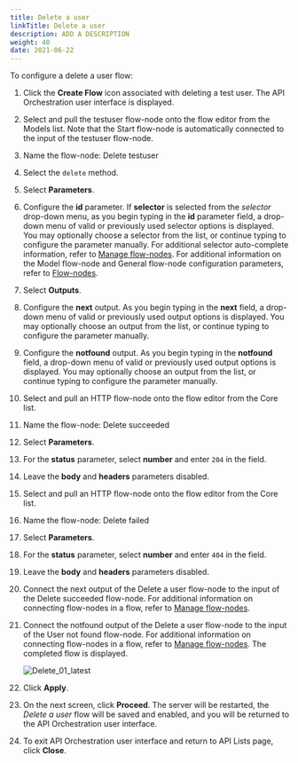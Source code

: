 ```yaml
---
title: Delete a user
linkTitle: Delete a user
description: ADD A DESCRIPTION
weight: 40
date: 2021-06-22
---
```


To configure a delete a user flow:

1. Click the **Create Flow** icon associated with deleting a test user.
    The API Orchestration user interface is displayed.

2. Select and pull the testuser flow-node onto the flow editor from the Models list. Note that the Start flow-node is automatically connected to the input of the testuser flow-node.

3. Name the flow-node: Delete testuser

4. Select the `delete` method.

5. Select **Parameters**.

6. Configure the **id** parameter. If **selector** is selected from the _selector_ drop-down menu, as you begin typing in the **id** parameter field, a drop-down menu of valid or previously used selector options is displayed. You may optionally choose a selector from the list, or continue typing to configure the parameter manually. For additional selector auto-complete information, refer to [Manage flow-nodes](/docs/developer_guide/flows/manage_flow-nodes/). For additional information on the Model flow-node and General flow-node configuration parameters, refer to [Flow-nodes](/docs/developer_guide/flows/flow-nodes/).

7. Select **Outputs**.

8. Configure the **next** output. As you begin typing in the **next** field, a drop-down menu of valid or previously used output options is displayed. You may optionally choose an output from the list, or continue typing to configure the parameter manually.

9. Configure the **notfound** output. As you begin typing in the **notfound** field, a drop-down menu of valid or previously used output options is displayed. You may optionally choose an output from the list, or continue typing to configure the parameter manually.

10. Select and pull an HTTP flow-node onto the flow editor from the Core list.

11. Name the flow-node: Delete succeeded

12. Select **Parameters**.

13. For the **status** parameter, select **number** and enter `204` in the field.

14. Leave the **body** and **headers** parameters disabled.

15. Select and pull an HTTP flow-node onto the flow editor from the Core list.

16. Name the flow-node: Delete failed

17. Select **Parameters**.

18. For the **status** parameter, select **number** and enter `404` in the field.

19. Leave the **body** and **headers** parameters disabled.

20. Connect the next output of the Delete a user flow-node to the input of the Delete succeeded flow-node. For additional information on connecting flow-nodes in a flow, refer to [Manage flow-nodes](/docs/developer_guide/flows/manage_flow-nodes/).

21. Connect the notfound output of the Delete a user flow-node to the input of the User not found flow-node. For additional information on connecting flow-nodes in a flow, refer to [Manage flow-nodes](/docs/developer_guide/flows/manage_flow-nodes/). The completed flow is displayed.

    ![Delete_01_latest](/Images/delete_01_latest.png)
22. Click **Apply**.

23. On the next screen, click **Proceed**. The server will be restarted, the _Delete a user_ flow will be saved and enabled, and you will be returned to the API Orchestration user interface.

24. To exit API Orchestration user interface and return to API Lists page, click **Close**.
